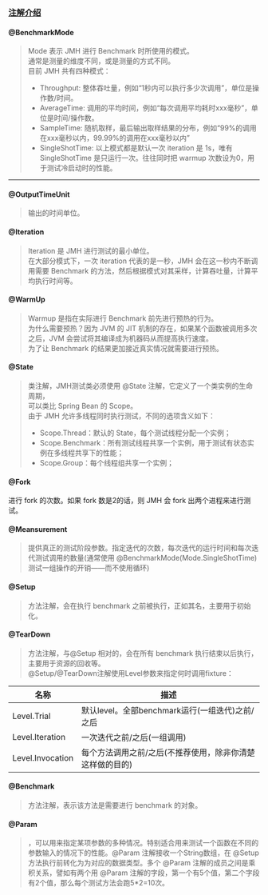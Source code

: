 ### [**注解介绍**](https://www.cnblogs.com/fightfordream/p/9353002.html)

#### **@BenchmarkMode**
> Mode 表示 JMH 进行 Benchmark 时所使用的模式。  
通常是测量的维度不同，或是测量的方式不同。  
目前 JMH 共有四种模式：
 > * Throughput: 整体吞吐量，例如“1秒内可以执行多少次调用”，单位是操作数/时间。
 > * AverageTime: 调用的平均时间，例如“每次调用平均耗时xxx毫秒”，单位是时间/操作数。
 > * SampleTime: 随机取样，最后输出取样结果的分布，例如“99%的调用在xxx毫秒以内，99.99%的调用在xxx毫秒以内”
 > * SingleShotTime: 以上模式都是默认一次 iteration 是 1s，唯有 SingleShotTime 是只运行一次。往往同时把 warmup 次数设为0，用于测试冷启动时的性能。
---

#### **@OutputTimeUnit**
> 输出的时间单位。

#### **@Iteration**
>Iteration 是 JMH 进行测试的最小单位。    
在大部分模式下，一次 iteration 代表的是一秒，JMH 会在这一秒内不断调用需要 Benchmark 的方法，然后根据模式对其采样，计算吞吐量，计算平均执行时间等。

#### **@WarmUp**
> Warmup 是指在实际进行 Benchmark 前先进行预热的行为。  
> 为什么需要预热？因为 JVM 的 JIT 机制的存在，如果某个函数被调用多次之后，JVM 会尝试将其编译成为机器码从而提高执行速度。  
为了让 Benchmark 的结果更加接近真实情况就需要进行预热。

#### **@State**
> 类注解，JMH测试类必须使用 @State 注解，它定义了一个类实例的生命周期，  
可以类比 Spring Bean 的 Scope。  
由于 JMH 允许多线程同时执行测试，不同的选项含义如下：
> * Scope.Thread：默认的 State，每个测试线程分配一个实例；
> * Scope.Benchmark：所有测试线程共享一个实例，用于测试有状态实例在多线程共享下的性能；
> * Scope.Group：每个线程组共享一个实例；
#### **@Fork**
进行 fork 的次数。如果 fork 数是2的话，则 JMH 会 fork 出两个进程来进行测试。

#### **@Meansurement**
> 提供真正的测试阶段参数。指定迭代的次数，每次迭代的运行时间和每次迭代测试调用的数量(通常使用 @BenchmarkMode(Mode.SingleShotTime) 测试一组操作的开销——而不使用循环)

#### **@Setup**
> 方法注解，会在执行 benchmark 之前被执行，正如其名，主要用于初始化。

#### **@TearDown**
> 方法注解，与@Setup 相对的，会在所有 benchmark 执行结束以后执行，主要用于资源的回收等。  
> @Setup/@TearDown注解使用Level参数来指定何时调用fixture：

| 名称 |	描述	|
|-----|-----|
|Level.Trial	|默认level。全部benchmark运行(一组迭代)之前/之后	
|Level.Iteration	|一次迭代之前/之后(一组调用)	
|Level.Invocation	|每个方法调用之前/之后(不推荐使用，除非你清楚这样做的目的)	

#### **@Benchmark**
>方法注解，表示该方法是需要进行 benchmark 的对象。

#### **@Param**
> ，可以用来指定某项参数的多种情况。特别适合用来测试一个函数在不同的参数输入的情况下的性能。@Param 注解接收一个String数组，在 @Setup 方法执行前转化为为对应的数据类型。多个 @Param 注解的成员之间是乘积关系，譬如有两个用 @Param 注解的字段，第一个有5个值，第二个字段有2个值，那么每个测试方法会跑5*2=10次。